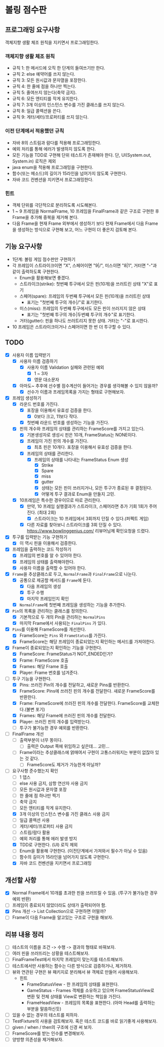 # 볼링 점수판

## 프로그래밍 요구사항

객체지향 생활 체조 원칙을 지키면서 프로그래밍한다.

### 객체지향 생활 체조 원칙

- 규칙 1: 한 메서드에 오직 한 단계의 들여쓰기만 한다.
- 규칙 2: else 예약어를 쓰지 않는다.
- 규칙 3: 모든 원시값과 문자열을 포장한다.
- 규칙 4: 한 줄에 점을 하나만 찍는다.
- 규칙 5: 줄여쓰지 않는다(축약 금지).
- 규칙 6: 모든 엔티티를 작게 유지한다.
- 규칙 7: 3개 이상의 인스턴스 변수를 가진 클래스를 쓰지 않는다.
- 규칙 8: 일급 콜렉션을 쓴다.
- 규칙 9: 게터/세터/프로퍼티를 쓰지 않는다.

### 이전 단계에서 적용했던 규칙

- 자바 8의 스트림과 람다를 적용해 프로그래밍한다.
- 예외 처리를 통해 에러가 발생하지 않도록 한다.
- 모든 기능을 TDD로 구현해 단위 테스트가 존재해야 한다. 단, UI(System.out, System.in) 로직은 제외
- java enum을 적용해 프로그래밍을 구현한다.
- 함수(또는 메소드)의 길이가 15라인을 넘어가지 않도록 구현한다.
- 자바 코드 컨벤션을 지키면서 프로그래밍한다.

### 힌트

- 객체 단위를 극단적으로 분리하도록 시도해본다.
- 1 ~ 9 프레임을 NormalFrame, 10 프레임을 FinalFrame과 같은 구조로 구현한 후 Frame을 추가해 중복을 제거해 본다.
- 다음 Frame을 현재 Frame 외부에서 생성하기 보다 현재 Frame에서 다음 Frame을 생성하는 방식으로 구현해 보고, 어느 구현이 더 좋은지 검토해 본다.

## 기능 요구사항

- 1단계: 볼링 게임 점수판만 구현하기
- 각 프레임이 스트라이크이면 "X", 스페어이면 "9|/", 미스이면 "8|1", 거터면 "-"과 같이 출력하도록 구현한다.
    - Enum을 활용해보면 좋겠다.
    - 스트라이크(strike): 첫번째 투구에서 모든 핀(10개)을 쓰러트린 상태 "X"로 표기
    - 스페어(spare): 프레임의 두번째 투구에서 모든 핀(10개)을 쓰러트린 상태
        - 표기는 "첫번째 투구의 개수|/"로 표기한다.
    - 미스(miss): 프레임의 두번째 투구에서도 모든 핀이 쓰러지지 않은 상태
        - 표기는 "첫번째 투구의 개수|두번쨰 투구의 개수"로 표기한다.
    - 거터(gutter): 핀을 하나도 쓰러트리지 못한 상태. 거터는 "-"로 표시한다.
- 10 프레임은 스트라이크이거나 스페어이면 한 번 더 투구할 수 있다.

## TODO

- [x] 사용자 이름 입력받기
    - [x] 사용자 이름 검증하기
        - [x] 사용자 이름 Validation 실패와 관련된 예외
            - [x] 1 ~ 3자
            - [x] 영문 대소문자
    - [x] 아마도~ 추후에 선수별 점수계산이 들어가는 경우를 생각해볼 수 있지 않을까?
        - [x] 선수가 이름과 프레임목록을 가지는 형태로 구현해보자.
- [x] 프레임 생성하기
    - [x] 라운드 번호를 가진다.
        - [x] 포장을 이용해서 유효성 검증을 한다.
            - [x] 0보다 크고, 11보다 작다.
        - [x] 첫번째 라운드 번호를 생성하는 기능을 가진다.
    - [x] 핀의 개수와 프레임의 상태를 관리하는 FrameScore를 가지고 있는다.
        - [x] 기본생성자로 생성시 핀은 10개, FrameStatus는 NONE이다.
        - [x] 프레임이 가진 핀의 개수를 가진다.
            - [x] 최초 핀은 10개다. 포장을 이용해서 유효성 검증을 한다.
        - [x] 프레임의 상태를 관리한다.
            - [x] 프레임의 상태를 나타내는 FrameStatus Enum 생성
                - [x] Strike
                - [x] Spare
                - [x] miss
                - [x] gutter
                - [x] 상태는 모든 핀이 쓰러지거나, 모든 투구가 종료된 후 결정된다.
                - [x] 어떻게 투구 결과로 Enum을 만들지 고민.
    - [x] 10프레임은 특수한 경우이므로 따로 관리한다.
        - [x] 만약, 10 프레임 실행결과가 스트라이크, 스페어라면 추가 기회 1회가 주어진다. (최대 2회)
            - [x] 스트라이크는 10 프레임에서 3회까지 던질 수 있다.(퍼펙트 게임)
        - [x] 다른 자료를 찾아보니 스트라이크를 3회 던질 수 있다. <https://www.bowlinggenius.com/> 리뷰어님께 확인요청을 드렸다.
- [x] 투구를 입력받는 기능 구현하기
    - [x] 이 역시 핀을 이용해서 검증한다.
- [x] 프레임을 출력하는 코드 작성하기
    - [x] 프레임의 번호를 알 수 있어야 한다.
    - [x] 프레임의 상태를 출력해야한다.
    - [x] 사용자 이름을 출력할 수 있어야 한다.
- [x] `Frame`을 추상클래스로 두고, `NormalFrame`과 `FinalFrame`으로 나눈다.
    - [x] 공통으로 제공할 메서드를 `Frame`에 둔다.
        - [x] 다음 프레임의 생성
        - [x] 투구 수행
        - [x] 마지막 프레임인지 확인
    - [x] `NormalFrame`에 첫번째 프레임을 생성하는 기능을 추가한다.
- [x] `Pin`의 목록을 관리하는 클래스를 정의한다.
    - [x] 기본적으로 두 개의 Pin을 관리하는 `NormalPins`
    - [x] 마지막 Frame에서 사용되는 `FinalPins` 가 있다.
- [x] `Pins`를 이용해 FrameScore를 개선한다.
    - [x] FrameScore는 `Pins` 와 `FrameStatus`를 가진다.
    - [x] FrameScore는 해당 프레임이 종료되었는지 확인하는 메서드를 가져야한다.
- [x] Frame이 종료되었는지 확인하는 기능을 구현한다.
    - [x] FrameScore: FrameStatus가 NOT_ENDED인가?
    - [x] Frame: FrameScore 호출
    - [x] Frames: 해당 Frame 호출
    - [x] Player: Frame 번호를 넘겨준다.
- [ ] 투구 기능을 구현한다.
    - [x] Pins: 쓰러진 Pin의 개수를 전달하고, 새로운 Pins를 반환한다.
    - [x] FrameScore: Pins에 쓰러진 핀의 개수를 전달한다. 새로운 FrameScore를 반환한다.
    - [x] Frame: FrameScore에 쓰러진 핀의 개수를 전달한다. FrameScore를 교체한다.(불변 포기)
    - [x] Frames: 해당 Frame에 쓰러진 핀의 개수를 전달한다.
    - [x] Player: 쓰러진 핀의 개수를 입력받는다.
    - [ ] 투구가 불가능한 경우 예외를 반환한다.
- [ ] FinalFrame 개선
    - [ ] 출력부분이 너무 똥이다.
        - [ ] 출력은 Output 쪽에 위임하고 싶은데... 고민...
    - [ ] Frame이라는 추상클래스에 얽매여서 구현이 고통스러워지는 부분이 없잖아 있는 것 같다.
        - [ ] FrameScore도 제거가 가능한게 아닐까?
- [ ] 요구사항 준수했는지 확인
    - [ ] 1 뎁스
    - [ ] else 사용 금지, 삼항 연산자 사용 금지
    - [ ] 모든 원시값과 문자열 포장
    - [ ] 한 줄에 점 하나만 찍기
    - [ ] 축약 금지
    - [ ] 모든 엔티티를 작게 유지한다.
    - [x] 3개 이상의 인스턴스 변수를 가진 클래스 사용 금지
    - [ ] 일급 콜렉션 사용
    - [ ] 게터/세터/프로퍼티 사용 금지
    - [ ] 스트림/람다 활용
    - [ ] 예외 처리를 통해 에러 발생 방지
    - [x] TDD로 구현한다. (UI) 로직 제외
    - [ ] Enum을 활용해 구현한다. (이전단계에서 가져와서 필수가 아닐 수 있음)
    - [ ] 함수의 길이가 15라인을 넘어가지 않도록 구현한다.
    - [x] 자바 코드 컨벤션을 지키면서 프로그래밍

## 개선할 사항

- [x] Normal Frame에서 10개를 초과한 핀을 쓰러뜨릴 수 있음. (투구가 불가능한 경우 예외 반환)
- [ ] 프레임이 종료되지 않았더라도 상태가 출력되어야 함.
- [x] Pins 개선 -> List Collection으로 구현하면 어떨까?
- [ ] Frame이 다음 Frame을 알고있는 구조로 구현을 해보자.

## 리뷰 내용 정리

- [ ] 테스트의 이름을 조건 -> 수행 -> 결과의 형태로 바꿔보자.
- [ ] 여러 핀을 쓰러뜨리는 상황을 테스트해보자.
- [ ] FinalFrameTest에서 마지막 프레임이 맞는지를 테스트해보자.
- [ ] 테스트에서만 사용하는 함수는 다른 방식으로 검증하거나, 제거하자.
- [ ] 뷰와 연관된 구현은 뷰 패키지로 분리해서 뷰 객체로 만들어 사용해보자.
    - 힌트
        - FrameStatusView - 한 프레임의 상태를 표현한다.
        - GameStatus - Frames 객체를 소유하고 있으며 FrameStatusView로 변환 및 전체 상태를 View로 변환하는 책임을 가진다.
        - FrameHeadView - 프레임의 목록을 표현한다. (아마 Head를 출력하는 부분을 말씀하신듯)
- [ ] 있을 수 없는 경우의 테스트를 피하자.
- [ ] TestFixture의 사용을 검토해보자. 혹은 테스트 코드를 바로 읽기좋게 사용해보자.
- [ ] given / when / then의 구조에 신경 써 보자.
- [ ] FrameScore를 받는 인수를 변경해보자.
- [ ] 양방향 의존성을 제거해보자.
